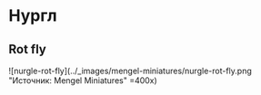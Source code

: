 # Нургл

## Rot fly

![nurgle-rot-fly](../_images/mengel-miniatures/nurgle-rot-fly.png "Источник: Mengel Miniatures" =400x)
